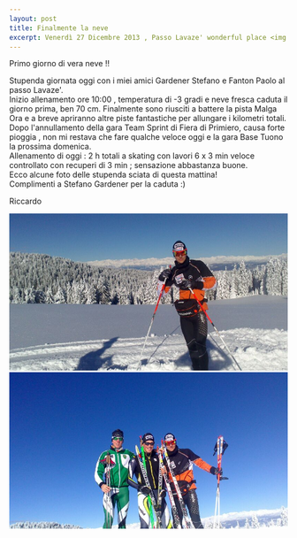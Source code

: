 ```yaml
---
layout: post
title: Finalmente la neve
excerpt: Venerdì 27 Dicembre 2013 , Passo Lavaze' wonderful place <img class="postimg" src="/images/lava_profile.jpg">
---
```


Primo giorno di vera neve !!

Stupenda giornata oggi con i miei amici Gardener Stefano e Fanton Paolo al passo Lavaze'.<br>
Inizio allenamento ore 10:00 , temperatura di -3 gradi e neve fresca caduta il giorno prima, ben 70 cm. Finalmente sono riusciti a battere la pista Malga Ora e a breve apriranno altre piste fantastiche per allungare i kilometri totali.<br>
Dopo l'annullamento della gara Team Sprint di Fiera di Primiero, causa forte pioggia , non mi restava che fare qualche veloce oggi e la gara Base Tuono la prossima domenica.<br>
Allenamento di oggi : 2 h totali a skating con lavori 6 x 3 min veloce controllato con recuperi di 3 min ; sensazione abbastanza buone.<br>
Ecco alcune foto delle stupenda sciata di questa mattina!<br>
Complimenti a Stefano Gardener per la caduta :)<br>

Riccardo 




<a href="/images/sgambeda.jpg"><img class="postimg" src="/images/lava_profile.jpg"></a>
<a href="/images/sgambeda.jpg"><img class="postimg" src="/images/lava_tre.jpg"></a>

